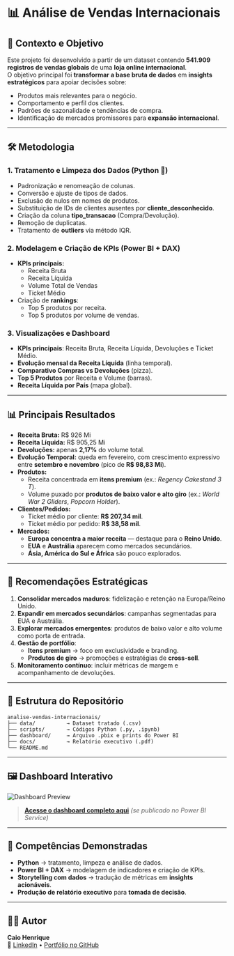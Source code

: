 # 📊 Análise de Vendas Internacionais

## 🎯 Contexto e Objetivo
Este projeto foi desenvolvido a partir de um dataset contendo **541.909 registros de vendas globais** de uma **loja online internacional**.  
O objetivo principal foi **transformar a base bruta de dados** em **insights estratégicos** para apoiar decisões sobre:

- Produtos mais relevantes para o negócio.
- Comportamento e perfil dos clientes.
- Padrões de sazonalidade e tendências de compra.
- Identificação de mercados promissores para **expansão internacional**.

---

## 🛠️ Metodologia

### **1. Tratamento e Limpeza dos Dados (Python 🐍)**
- Padronização e renomeação de colunas.
- Conversão e ajuste de tipos de dados.
- Exclusão de nulos em nomes de produtos.
- Substituição de IDs de clientes ausentes por **cliente_desconhecido**.
- Criação da coluna **tipo_transacao** (Compra/Devolução).
- Remoção de duplicatas.
- Tratamento de **outliers** via método IQR.

### **2. Modelagem e Criação de KPIs (Power BI + DAX)**
- **KPIs principais:**
  - Receita Bruta
  - Receita Líquida
  - Volume Total de Vendas
  - Ticket Médio
- Criação de **rankings**:
  - Top 5 produtos por receita.
  - Top 5 produtos por volume de vendas.

### **3. Visualizações e Dashboard**
- **KPIs principais**: Receita Bruta, Receita Líquida, Devoluções e Ticket Médio.
- **Evolução mensal da Receita Líquida** (linha temporal).
- **Comparativo Compras vs Devoluções** (pizza).
- **Top 5 Produtos** por Receita e Volume (barras).
- **Receita Líquida por País** (mapa global).

---

## 📊 Principais Resultados

- **Receita Bruta:** R$ 926 Mi  
- **Receita Líquida:** R$ 905,25 Mi  
- **Devoluções:** apenas **2,17%** do volume total.  
- **Evolução Temporal:** queda em fevereiro, com crescimento expressivo entre **setembro e novembro** (pico de **R$ 98,83 Mi**).  
- **Produtos:**  
  - Receita concentrada em **itens premium** (ex.: *Regency Cakestand 3 T*).  
  - Volume puxado por **produtos de baixo valor e alto giro** (ex.: *World War 2 Gliders*, *Popcorn Holder*).  
- **Clientes/Pedidos:**  
  - Ticket médio por cliente: **R$ 207,34 mil**.  
  - Ticket médio por pedido: **R$ 38,58 mil**.  
- **Mercados:**  
  - **Europa concentra a maior receita** — destaque para o **Reino Unido**.  
  - **EUA** e **Austrália** aparecem como mercados secundários.  
  - **Ásia, América do Sul e África** são pouco explorados.

---

## 🧩 Recomendações Estratégicas

1. **Consolidar mercados maduros**: fidelização e retenção na Europa/Reino Unido.
2. **Expandir em mercados secundários**: campanhas segmentadas para EUA e Austrália.
3. **Explorar mercados emergentes**: produtos de baixo valor e alto volume como porta de entrada.
4. **Gestão de portfólio**:  
   - **Itens premium** → foco em exclusividade e branding.  
   - **Produtos de giro** → promoções e estratégias de **cross-sell**.
5. **Monitoramento contínuo**: incluir métricas de margem e acompanhamento de devoluções.

---

## 📂 Estrutura do Repositório

```
analise-vendas-internacionais/
├── data/          → Dataset tratado (.csv)
├── scripts/       → Códigos Python (.py, .ipynb)
├── dashboard/     → Arquivo .pbix e prints do Power BI
├── docs/          → Relatório executivo (.pdf)
└── README.md
```

---

## 🖼️ Dashboard Interativo

![Dashboard Preview](dashboard/dashboard_preview.png)

> **[Acesse o dashboard completo aqui](link-do-power-bi-service)** *(se publicado no Power BI Service)*

---

## 🧠 Competências Demonstradas
- **Python** → tratamento, limpeza e análise de dados.
- **Power BI + DAX** → modelagem de indicadores e criação de KPIs.
- **Storytelling com dados** → tradução de métricas em **insights acionáveis**.
- **Produção de relatório executivo** para **tomada de decisão**.

---

## 👨‍💻 Autor
**Caio Henrique**  
📌 [LinkedIn](https://linkedin.com/in/seu-perfil) • [Portfólio no GitHub](https://github.com/seu-usuario)
